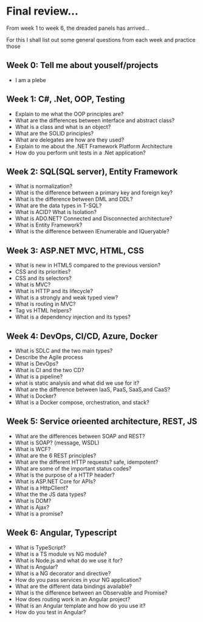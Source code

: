 # Final review...
From week 1 to week 6, the dreaded panels has arrived...

For this I shall list out some general questions from each week and practice those

## Week 0: Tell me about youself/projects
- I am a plebe

## Week 1: C#, .Net, OOP, Testing
- Explain to me what the OOP principles are?
- What are the differences between interface and abstract class?
- What is a class and what is an object?
- What are the SOLID principles?
- What are delegates are how are they used?
- Explain to me about the .NET Framework Platform Architecture
- How do you perform unit tests in a .Net application?

## Week 2: SQL(SQL server), Entity Framework
- What is normalization?
- What is the difference between a primary key and foreign key?
- What is the difference between DML and DDL?
- What are the data types in T-SQL?
- What is ACID? What is Isolation?
- What is ADO.NET? Connected and Disconnected architecture?
- What is Entity Framework?
- What is the difference between IEnumerable and IQueryable?

## Week 3: ASP.NET MVC, HTML, CSS
- What is new in HTML5 compared to the previous version?
- CSS and its priorities?
- CSS and its selectors?
- What is MVC?
- What is HTTP and its lifecycle?
- What is a strongly and weak typed view?
- What is routing in MVC?
- Tag vs HTML helpers?
- What is a dependency injection and its types?

## Week 4: DevOps, CI/CD, Azure, Docker
- What is SDLC and the two main types?
- Describe the Agile process
- What is DevOps?
- What is CI and the two CD?
- What is a pipeline?
- what is static analysis and what did we use for it?
- What are the difference between IaaS, PaaS, SaaS,and CaaS?
- What is Docker?
- What is a Docker compose, orchestration, and stack?

## Week 5: Service orieented architecture, REST, JS
- What are the differences between SOAP and REST?
- What is SOAP? (message, WSDL)
- What is WCF?
- What are the 6 REST principles?
- What are the different HTTP requests? safe, idempotent?
- What are some of the important status codes?
- What is the purpose of a HTTP header?
- What is ASP.NET Core for APIs?
- What is a HttpClient?
- What the the JS data types?
- What is DOM?
- What is Ajax?
- What is a promise?

## Week 6: Angular, Typescript
- What is TypeScript?
- What is a TS module vs NG module?
- What is Node.js and what do we use it for?
- What is Angular?
- What is a NG decorator and directive?
- How do you pass services in your NG application?
- What are the different data bindings available?
- What is the difference between an Observable and Promise?
- How does routing work in an Angular project?
- What is an Angular template and how do you use it?
- How do you test in Angular?